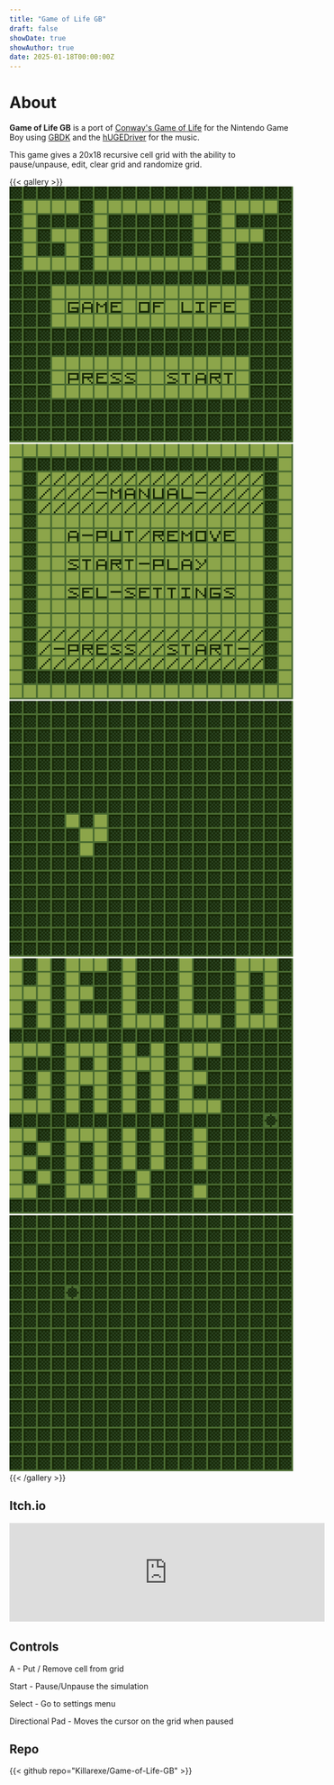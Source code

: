 ```yaml
---
title: "Game of Life GB"
draft: false
showDate: true
showAuthor: true
date: 2025-01-18T00:00:00Z
---
```


# About

**Game of Life GB** is a port of [Conway's Game of Life](https://conwaylife.com/) for the Nintendo Game Boy using [GBDK](https://github.com/gbdk-2020/gbdk-2020) and the [hUGEDriver](https://github.com/SuperDisk/hUGEDriver) for the music.

This game gives a 20x18 recursive cell grid with the ability to pause/unpause, edit, clear grid and randomize grid.

{{< gallery >}}
  <img src="feature.png" class="grid-w33" />
  <img src="gallery/1.png" class="grid-w33" />
  <img src="gallery/2.gif" class="grid-w33" />
  <img src="gallery/3.gif" class="grid-w33" />
  <img src="gallery/4.gif" class="grid-w33" />
{{< /gallery >}}

## Itch.io

<iframe frameborder="0" src="https://itch.io/embed/3245115?border_width=5&amp;bg_color=284020&amp;fg_color=88a048&amp;link_color=445434&amp;border_color=486830" width="560" height="175"><a href="https://killarexe.itch.io/game-of-life-gb">Game of Life GB by Killar.exe</a></iframe>

## Controls

A - Put / Remove cell from grid

Start - Pause/Unpause the simulation

Select - Go to settings menu

Directional Pad - Moves the cursor on the grid when paused

## Repo

{{< github repo="Killarexe/Game-of-Life-GB" >}}
